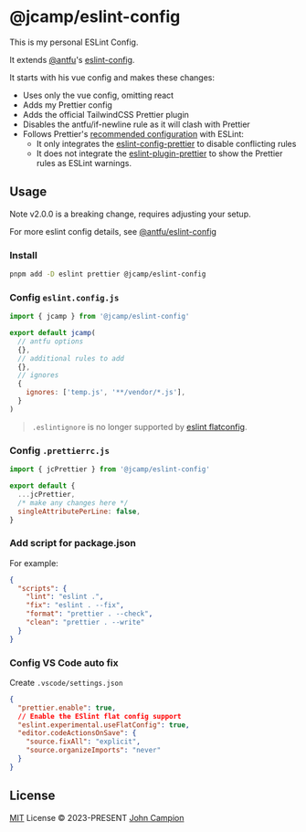 # @jcamp/eslint-config

This is my personal ESLint Config.

It extends [@antfu](https://github.com/antfu)'s [eslint-config](https://github.com/antfu/eslint-config).

It starts with his vue config and makes these changes:

- Uses only the vue config, omitting react
- Adds my Prettier config
- Adds the official TailwindCSS Prettier plugin
- Disables the antfu/if-newline rule as it will clash with Prettier
- Follows Prettier's [recommended configuration](https://prettier.io/docs/en/integrating-with-linters.html) with ESLint:
  - It only integrates the [eslint-config-prettier](https://github.com/prettier/eslint-config-prettier) to disable conflicting rules
  - It does not integrate the [eslint-plugin-prettier](https://github.com/prettier/eslint-plugin-prettier) to show the Prettier rules as ESLint warnings.

## Usage

Note v2.0.0 is a breaking change, requires adjusting your setup.

For more eslint config details, see [@antfu/eslint-config]()

### Install

```bash
pnpm add -D eslint prettier @jcamp/eslint-config
```

### Config `eslint.config.js`

```js
import { jcamp } from '@jcamp/eslint-config'

export default jcamp(
  // antfu options
  {},
  // additional rules to add
  {},
  // ignores
  {
    ignores: ['temp.js', '**/vendor/*.js'],
  }
)
```

> `.eslintignore` is no longer supported by [eslint flatconfig](https://eslint.org/docs/latest/use/configure/configuration-files-new#globally-ignoring-files-with-ignores).

### Config `.prettierrc.js`

```js
import { jcPrettier } from '@jcamp/eslint-config'

export default {
  ...jcPrettier,
  /* make any changes here */
  singleAttributePerLine: false,
}
```

### Add script for package.json

For example:

```json
{
  "scripts": {
    "lint": "eslint .",
    "fix": "eslint . --fix",
    "format": "prettier . --check",
    "clean": "prettier . --write"
  }
}
```

### Config VS Code auto fix

Create `.vscode/settings.json`

```json
{
  "prettier.enable": true,
  // Enable the ESlint flat config support
  "eslint.experimental.useFlatConfig": true,
  "editor.codeActionsOnSave": {
    "source.fixAll": "explicit",
    "source.organizeImports": "never"
  }
}
```

## License

[MIT](./LICENSE) License &copy; 2023-PRESENT [John Campion](https://github.com/JohnCampionJr/)

